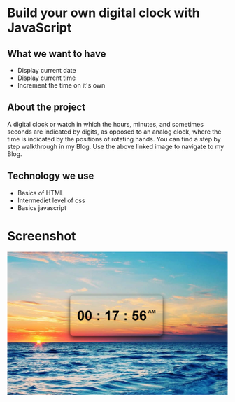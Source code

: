 # Build your own digital clock with JavaScript
## What we want to have
- Display current date
- Display current time
- Increment the time on it's own
  
## About the project
A digital clock or watch in which the hours, minutes, and sometimes seconds are indicated by digits, as opposed to an analog clock, where the time is indicated by the positions of rotating hands. You can find a step by step walkthrough in my Blog. Use the above linked image to navigate to my Blog.

## Technology we use
- Basics of HTML
- Intermediet level of css
- Basics javascript
  
# Screenshot
![ScreenShot](https://github.com/Paddu2003/Digital-Clock/blob/main/Screenshot%202024-08-06%20001808.png)
